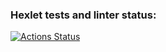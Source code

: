 ### Hexlet tests and linter status:
[![Actions Status](https://github.com/NikitaVoitko/python-project-52/actions/workflows/hexlet-check.yml/badge.svg)](https://github.com/NikitaVoitko/python-project-52/actions)